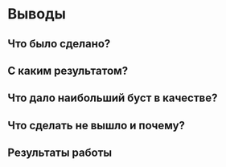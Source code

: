 # Выводы

## Что было сделано?

## С каким результатом?

## Что дало наибольший буст в качестве?

## Что сделать не вышло и почему?

## Результаты работы